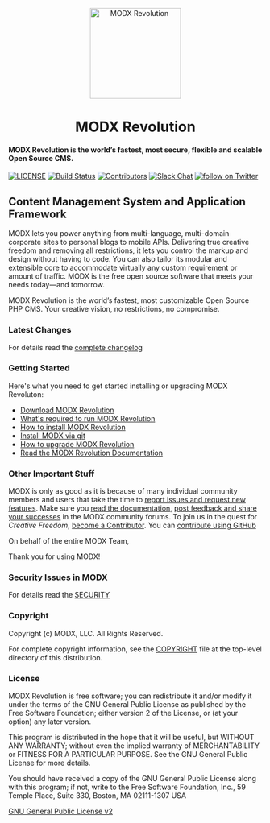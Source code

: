 <p align="center">
  <a href="https://modx.com/">
    <img alt="MODX Revolution" src="https://modx.com/assets/design/css/images/modx-logo-color.svg" width="180" />
  </a>
</p>
<h1 align="center">
  MODX Revolution
</h1>

#### MODX Revolution is the world’s fastest, most secure, flexible and scalable Open Source CMS.


[![LICENSE](https://img.shields.io/badge/License-GPL%20v2-blue.svg)](./LICENSE) [![Build Status](https://travis-ci.com/modxcms/revolution.svg?branch=2.x)](https://travis-ci.org/modxcms/revolution) [![Contributors](https://img.shields.io/github/contributors/modxcms/revolution.svg)](https://github.com/modxcms/revolution/graphs/contributors) [![Slack Chat](https://img.shields.io/badge/chat_in_slack-online-green.svg?longCache=true&style=flat&logo=slack)](https://modx.org) [![follow on Twitter](https://img.shields.io/twitter/follow/modx.svg?style=social&logo=twitter)](https://twitter.com/intent/follow?screen_name=modx)

## Content Management System and Application Framework

MODX lets you power anything from multi-language, multi-domain corporate sites to personal blogs to mobile APIs. Delivering true creative freedom and removing all restrictions, it lets you control the markup and design without having to code. You can also tailor its modular and extensible core to accommodate virtually any custom requirement or amount of traffic. MODX is the free open source software that meets your needs today—and tomorrow.

MODX Revolution is the world’s fastest, most customizable Open Source PHP CMS. Your creative vision, no restrictions, no compromise.

### Latest Changes

For details read the [complete changelog](./core/docs/changelog.txt 'complete changelog')

### Getting Started

Here's what you need to get started installing or upgrading MODX Revoluton:

-   [Download MODX Revolution](http://modx.com/download/ 'Download MODX')
-   [What's required to run MODX Revolution](https://docs.modx.com/current/en/getting-started/server-requirements 'Server Requirements - MODx Revolution 2.x - MODx Documentation')
-   [How to install MODX Revolution](https://docs.modx.com/current/en/getting-started/installation/standard 'Basic Installation - MODx Revolution 2.x - MODx Documentation')
-   [Install MODX via git](https://docs.modx.com/current/en/getting-started/installation/git 'Git Installation - MODx Revolution 2.x - MODx Documentation')
-   [How to upgrade MODX Revolution](https://docs.modx.com/current/en/getting-started/maintenance/upgrading 'Upgrading MODx - MODx Revolution 2.x - MODx Documentation')
-   [Read the MODX Revolution Documentation](https://docs.modx.com/ 'Home - MODx Revolution 2.x - MODx Documentation')

### Other Important Stuff

MODX is only as good as it is because of many individual community members and users that take the time to [report issues and request new features](https://github.com/modxcms/revolution/issues 'MODX Github Issues'). Make sure you [read the documentation](https://docs.modx.com/ 'Home - MODx Revolution 2.x - MODx Documentation'), [post feedback and share your successes](https://community.modx.com/ 'MODX Community') in the MODX community forums. To join us in the quest for _Creative Freedom_, [become a Contributor](https://docs.modx.com/current/en/contribute/code). You can [contribute using GitHub](https://docs.modx.com/current/en/contribute/code 'Contribute to MODX via GitHub')

On behalf of the entire MODX Team,

Thank you for using MODX!

### Security Issues in MODX

For details read the [SECURITY](./SECURITY.md 'SECURITY')

### Copyright

Copyright (c) MODX, LLC. All Rights Reserved.

For complete copyright information, see the [COPYRIGHT](./COPYRIGHT 'Copyright') file at the top-level directory of this distribution.

### License

MODX Revolution is free software; you can redistribute it and/or modify it under the terms of the GNU General Public License as published by the Free Software Foundation; either version 2 of the License, or (at your option) any later version.

This program is distributed in the hope that it will be useful, but WITHOUT ANY WARRANTY; without even the implied warranty of MERCHANTABILITY or FITNESS FOR A PARTICULAR PURPOSE. See the GNU General Public License for more details.

You should have received a copy of the GNU General Public License along with this program; if not, write to the Free Software Foundation, Inc., 59 Temple Place, Suite 330, Boston, MA 02111-1307 USA

[GNU General Public License v2](./LICENSE 'GNU General Public License v2')
